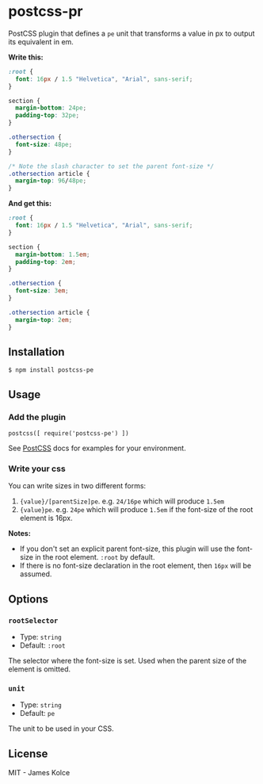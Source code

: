 # postcss-pr

PostCSS plugin that defines a `pe` unit that transforms a value in px to output its equivalent in em.

**Write this:**

```css
:root {
  font: 16px / 1.5 "Helvetica", "Arial", sans-serif;
}

section {
  margin-bottom: 24pe;
  padding-top: 32pe;
}

.othersection {
  font-size: 48pe;
}

/* Note the slash character to set the parent font-size */
.othersection article {
  margin-top: 96/48pe;
}
```

**And get this:**

```css
:root {
  font: 16px / 1.5 "Helvetica", "Arial", sans-serif;
}

section {
  margin-bottom: 1.5em;
  padding-top: 2em;
}

.othersection {
  font-size: 3em;
}

.othersection article {
  margin-top: 2em;
}
```

## Installation

`$ npm install postcss-pe`

## Usage

### Add the plugin

```JS
postcss([ require('postcss-pe') ])
```

See [PostCSS](https://github.com/postcss/postcss) docs for examples for your environment.

### Write your css

You can write sizes in two different forms:

1. `{value}/[parentSize]pe`. e.g. `24/16pe` which will produce `1.5em` 
2. `{value}pe`. e.g. `24pe` which will produce `1.5em` if the font-size of the root element is 16px.

**Notes:** 
- If you don't set an explicit parent font-size, this plugin will use the font-size in the root element. `:root` by default.
- If there is no font-size declaration in the root element, then `16px` will be assumed.

## Options

### `rootSelector`

- Type: `string`
- Default: `:root`

The selector where the font-size is set. Used when the parent size of the element is omitted.

### `unit`

- Type: `string`
- Default: `pe`

The unit to be used in your CSS.

## License

MIT - James Kolce
